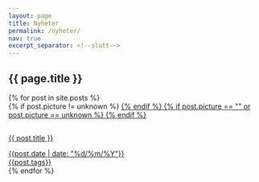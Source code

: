 ```yaml
---
layout: page
title: Nyheter
permalink: /nyheter/
nav: true
excerpt_separator: <!--slutt-->
---
```

<main id="news-container">
<section class="info">
  <h1>{{ page.title }}</h1>
</section>
  <section class="cards-wrapper">
    {% for post in site.posts %}
    <div class="card-grid-space">
      <!-- bilde -->
      {% if post.picture != unknown %}
      <a class="card" href="{{ post.url | relative_url }}" style="--bg-img: url({{ post.picture | relative_url }})">
      {% endif %}
      {% if post.picture == "" or post.picture == unknown %}
      <a class="card" href="{{ post.url | relative_url }}" style="--bg-img: linear-gradient(145deg, #EE7100 83%, #FF8B00 17%); --bg-filter-opacity: 0">
      {% endif %}
      <!---->
        <div>
          <h1></h1>
          <p>{{ post.title }}</p>
          <div class="date">{{post.date | date: "%d/%m/%Y"}}</div>
          <div class="tags">
            <div class="tag">{{post.tags}}</div>
          </div>
        </div>
      </a>
    </div>
      {% endfor %}
  </section>
</main>